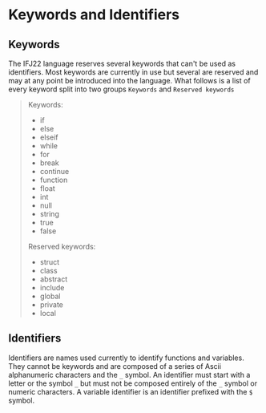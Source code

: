 # Keywords and Identifiers

## Keywords

The IFJ22 language reserves several keywords that can't be used as identifiers. Most keywords are currently in use but 
several are reserved and may at any point be introduced into the language. What follows is a list of every keyword
split into two groups `Keywords` and `Reserved keywords`
> Keywords:
> - if
> - else
> - elseif
> - while
> - for
> - break
> - continue
> - function
> - float
> - int
> - null
> - string
> - true
> - false
> 
> Reserved keywords:
> - struct
> - class
> - abstract
> - include
> - global
> - private
> - local

## Identifiers
Identifiers are names used currently to identify functions and variables. They cannot be keywords and are composed 
of a series of Ascii alphanumeric characters and the `_` symbol. An identifier must start with a letter or the symbol `_`
but must not be composed entirely of the `_` symbol or numeric characters. A variable identifier is an identifier
prefixed with the `$` symbol.
